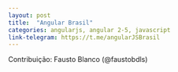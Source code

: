 ```yaml
---
layout: post
title:  "Angular Brasil"
categories: angularjs, angular 2-5, javascript
link-telegram: https://t.me/angularJSBrasil
---
```

Contribuição: Fausto Blanco (@faustobdls)